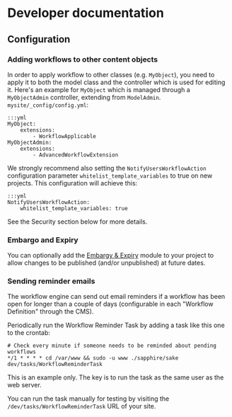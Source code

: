 # Developer documentation

## Configuration

### Adding workflows to other content objects
In order to apply workflow to other classes (e.g. `MyObject`), you need
to apply it to both the model class and the controller
which is used for editing it. Here's an example for `MyObject`
which is managed through a `MyObjectAdmin` controller,
extending from `ModelAdmin`. `mysite/_config/config.yml`:

	:::yml
	MyObject:
	    extensions:
	        - WorkflowApplicable
	MyObjectAdmin:
	    extensions:
	        - AdvancedWorkflowExtension

We strongly recommend also setting the `NotifyUsersWorkflowAction` configuration parameter `whitelist_template_variables`
to true on new projects. This configuration will achieve this:

	:::yml
	NotifyUsersWorkflowAction:
	    whitelist_template_variables: true

See the Security section below for more details.

### Embargo and Expiry

You can optionally add the [Embargy & Expiry](https://github.com/silverstripe-terraformers/silverstripe-embargo-expiry)
module to your project to allow changes to be published (and/or unpublished) at future dates.

### Sending reminder emails

The workflow engine can send out email reminders if a workflow has been open for longer
than a couple of days (configurable in each "Workflow Definition" through the CMS).

Periodically run the Workflow Reminder Task by adding a task like this one to the crontab:

	# Check every minute if someone needs to be reminded about pending workflows
	*/1 * * * * cd /var/www && sudo -u www ./sapphire/sake dev/tasks/WorkflowReminderTask

This is an example only. The key is to run the task as the same user as the web server.

You can run the task manually for testing by visiting the `/dev/tasks/WorkflowReminderTask` URL of your site.
